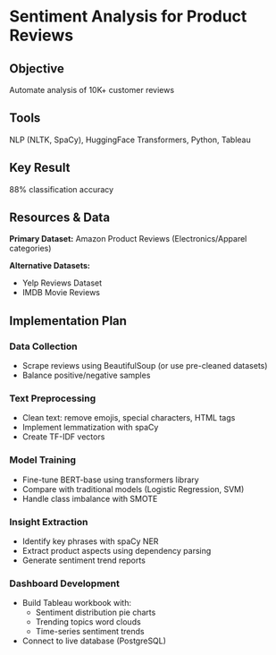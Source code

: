 # Sentiment Analysis for Product Reviews

## Objective
Automate analysis of 10K+ customer reviews

## Tools
NLP (NLTK, SpaCy), HuggingFace Transformers, Python, Tableau

## Key Result
88% classification accuracy

## Resources & Data
**Primary Dataset:** Amazon Product Reviews (Electronics/Apparel categories)

**Alternative Datasets:**
- Yelp Reviews Dataset
- IMDB Movie Reviews

## Implementation Plan

### Data Collection
- Scrape reviews using BeautifulSoup (or use pre-cleaned datasets)
- Balance positive/negative samples

### Text Preprocessing
- Clean text: remove emojis, special characters, HTML tags
- Implement lemmatization with spaCy
- Create TF-IDF vectors

### Model Training
- Fine-tune BERT-base using transformers library
- Compare with traditional models (Logistic Regression, SVM)
- Handle class imbalance with SMOTE

### Insight Extraction
- Identify key phrases with spaCy NER
- Extract product aspects using dependency parsing
- Generate sentiment trend reports

### Dashboard Development
- Build Tableau workbook with:
    - Sentiment distribution pie charts
    - Trending topics word clouds
    - Time-series sentiment trends
- Connect to live database (PostgreSQL)
